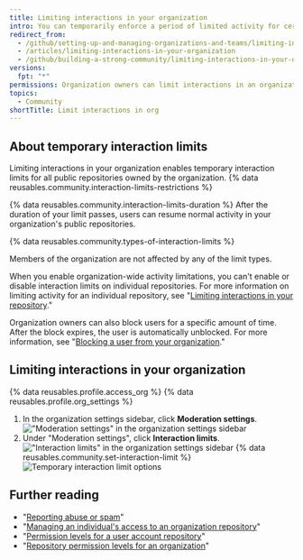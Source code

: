 ```yaml
---
title: Limiting interactions in your organization
intro: You can temporarily enforce a period of limited activity for certain users in all public repositories owned by your organization.
redirect_from:
  - /github/setting-up-and-managing-organizations-and-teams/limiting-interactions-in-your-organization
  - /articles/limiting-interactions-in-your-organization
  - /github/building-a-strong-community/limiting-interactions-in-your-organization
versions:
  fpt: "*"
permissions: Organization owners can limit interactions in an organization.
topics:
  - Community
shortTitle: Limit interactions in org
---
```


## About temporary interaction limits

Limiting interactions in your organization enables temporary interaction limits for all public repositories owned by the organization. {% data reusables.community.interaction-limits-restrictions %}

{% data reusables.community.interaction-limits-duration %} After the duration of your limit passes, users can resume normal activity in your organization's public repositories.

{% data reusables.community.types-of-interaction-limits %}

Members of the organization are not affected by any of the limit types.

When you enable organization-wide activity limitations, you can't enable or disable interaction limits on individual repositories. For more information on limiting activity for an individual repository, see "[Limiting interactions in your repository](/communities/moderating-comments-and-conversations/limiting-interactions-in-your-repository)."

Organization owners can also block users for a specific amount of time. After the block expires, the user is automatically unblocked. For more information, see "[Blocking a user from your organization](/communities/maintaining-your-safety-on-github/blocking-a-user-from-your-organization)."

## Limiting interactions in your organization

{% data reusables.profile.access_org %}
{% data reusables.profile.org_settings %}

1. In the organization settings sidebar, click **Moderation settings**.
   !["Moderation settings" in the organization settings sidebar](/assets/images/help/organizations/org-settings-moderation-settings.png)
1. Under "Moderation settings", click **Interaction limits**.
   !["Interaction limits" in the organization settings sidebar](/assets/images/help/organizations/org-settings-interaction-limits.png)
   {% data reusables.community.set-interaction-limit %}
   ![Temporary interaction limit options](/assets/images/help/organizations/organization-temporary-interaction-limits-options.png)

## Further reading

- "[Reporting abuse or spam](/communities/maintaining-your-safety-on-github/reporting-abuse-or-spam)"
- "[Managing an individual's access to an organization repository](/articles/managing-an-individual-s-access-to-an-organization-repository)"
- "[Permission levels for a user account repository](/articles/permission-levels-for-a-user-account-repository)"
- "[Repository permission levels for an organization](/articles/repository-permission-levels-for-an-organization)"
